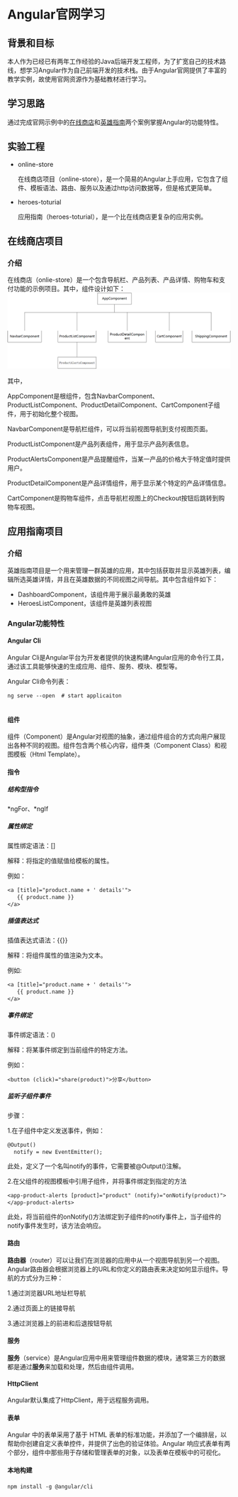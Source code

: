 # Angular官网学习

## 背景和目标

本人作为已经已有两年工作经验的Java后端开发工程师，为了扩宽自己的技术路线，想学习Angular作为自己前端开发的技术栈。由于Angular官网提供了丰富的教学实例，故使用官网资源作为基础教材进行学习。

## 学习思路

通过完成官网示例中的[在线商店](<https://angular.cn/start>)和[英雄指南](<https://angular.cn/tutorial>)两个案例掌握Angular的功能特性。



## 实验工程

- online-store  

  在线商店项目（online-store），是一个简易的Angular上手应用，它包含了组件、模板语法、路由、服务以及通过http访问数据等，但是格式更简单。

- heroes-toturial

  应用指南（heroes-toturial），是一个比在线商店更复杂的应用实例。

## 在线商店项目

### 介绍

在线商店（onlie-store）是一个包含导航栏、产品列表、产品详情、购物车和支付功能的示例项目。其中，组件设计如下：![组件分类](.\design\online-store\组件分类.png)



其中，

AppComponent是根组件，包含NavbarComponent、ProductListComponent、ProductDetailComponent、CartComponent子组件，用于初始化整个视图。

NavbarComponent是导航栏组件，可以将当前视图导航到支付视图页面。

ProductListComponent是产品列表组件，用于显示产品列表信息。

ProductAlertsComponent是产品提醒组件，当某一产品的价格大于特定值时提供用户。

ProductDetailComponent是产品详情组件，用于显示某个特定的产品详情信息。

CartComponent是购物车组件，点击导航栏视图上的Checkout按钮后跳转到购物车视图。



## 应用指南项目

### 介绍

英雄指南项目是一个用来管理一群英雄的应用，其中包括获取并显示英雄列表，编辑所选英雄详情，并且在英雄数据的不同视图之间导航。其中包含组件如下：

- DashboardComponent，该组件用于展示最勇敢的英雄
- HeroesListComponent，该组件是英雄列表视图

### Angular功能特性

#### Angular Cli

Angular Cli是Angular平台为开发者提供的快速构建Angular应用的命令行工具，通过该工具能够快速的生成应用、组件、服务、模块、模型等。

Angular Cli命令列表：

```shell
ng serve --open  # start applicaiton


```



#### 组件

组件（Component）是Angular对视图的抽象，通过组件组合的方式向用户展现出各种不同的视图。组件包含两个核心内容，组件类（Component Class）和视图模板（Html Template）。

#### 指令

##### 结构型指令

*ngFor、*ngIf

##### 属性绑定

属性绑定语法：[]

解释：将指定的值赋值给模板的属性。

例如：

```
<a [title]="product.name + ' details'">
   {{ product.name }}
</a>
```

##### 插值表达式

插值表达式语法：{{}}

解释：将组件属性的值渲染为文本。

例如:

```
<a [title]="product.name + ' details'">
   {{ product.name }}
</a>
```

##### 事件绑定

事件绑定语法：()

解释：将某事件绑定到当前组件的特定方法。

例如：

```
<button (click)="share(product)">分享</button>
```

##### 监听子组件事件

步骤：

1.在子组件中定义发送事件，例如：

```
@Output()
  notify = new EventEmitter();
```

此处，定义了一个名叫notify的事件，它需要被@Output()注解。

2.在父组件的视图模板中引用子组件，并将事件绑定到指定的方法

```
<app-product-alerts [product]="product" (notify)="onNotify(product)"></app-product-alerts>
```

此处，将当前组件的onNotify()方法绑定到子组件的notify事件上，当子组件的notify事件发生时，该方法会响应。

#### 路由

**路由器**（router）可以让我们在浏览器的应用中从一个视图导航到另一个视图。Angular路由器会根据浏览器上的URL和你定义的路由表来决定如何显示组件。导航的方式分为三种：

1.通过浏览器URL地址栏导航

2.通过页面上的链接导航

3.通过浏览器上的前进和后退按钮导航



#### 服务

**服务**（service）是Angular应用中用来管理组件数据的模块，通常第三方的数据都是通过**服务**来加载和处理，然后由组件调用。

#### HttpClient

Angular默认集成了HttpClient，用于远程服务调用。

#### 表单

Angular 中的表单采用了基于 HTML 表单的标准功能，并添加了一个编排层，以帮助你创建自定义表单控件，并提供了出色的验证体验。Angular 响应式表单有两个部分，组件中那些用于存储和管理表单的对象，以及表单在模板中的可视化。



#### 本地构建

```
npm install -g @angular/cli
```

